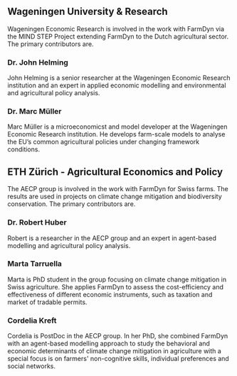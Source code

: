 ## Wageningen University & Research

Wageningen Economic Research is involved in the work with FarmDyn via the MIND STEP Project extending FarmDyn to the Dutch agricultural sector. The primary contributors are.

### Dr. John Helming
John Helming is a senior researcher at the Wageningen Economic Research institution and an expert in applied economic modelling and environmental and agricultural policy analysis.

### Dr. Marc Müller
Marc Müller is a microeconomicst and model developer at the Wageningen Economic Research institution. He develops farm-scale models to analyse the EU’s common agricultural policies under changing framework conditions.



## ETH Zürich - Agricultural Economics and Policy

The AECP group is involved in the work with FarmDyn for Swiss farms. The results are used in projects on climate change mitigation and biodiversity conservation. The primary contributors are.

### Dr. Robert Huber
Robert is a researcher in the AECP group and an expert in agent-based modelling and agricultural policy analysis.

### Marta Tarruella
Marta is PhD student in the group focusing on climate change mitigation in Swiss agriculture. She applies FarmDyn to assess the cost-efficiency and effectiveness of different economic instruments, such as taxation and market of tradable permits.

### Cordelia Kreft
Cordelia is PostDoc in the AECP group. In her PhD, she combined FarmDyn with an agent-based modelling approach to study the behavioral and economic determinants of climate change mitigation in agriculture with a special focus is on farmers' non-cognitive skills, individual preferences and social networks.